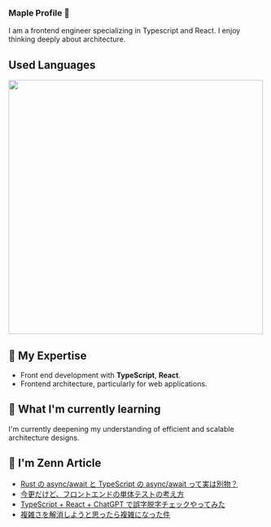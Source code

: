 ### Maple Profile 🍁

I am a frontend engineer specializing in Typescript and React. I enjoy thinking deeply about architecture.

## Used Languages

<p align="left">
   <a href="https://github.com/fuuki12" target="_blank">
    <img src="https://github-readme-stats.vercel.app/api/top-langs/?username=fuuki12&layout=compact&bg_color=DEG,ffb3ba,ffdfba&title_color=fc85ae" width="500px;" target="_blank" />
   </a>
</p>

## 🔭 My Expertise

- Front end development with **TypeScript**, **React**.
- Frontend architecture, particularly for web applications.

## 🌱 What I'm currently learning

I'm currently deepening my understanding of efficient and scalable architecture designs.

## 🎾 I'm Zenn Article

- [Rust の async/await と TypeScript の async/await って実は別物？](/maple_siro/articles/e3d5fe66fec4dc)
- [今更だけど、フロントエンドの単体テストの考え方](/maple_siro/articles/c0988e361b73c7)
- [TypeScript + React + ChatGPT で誤字脱字チェックやってみた](/maple_siro/articles/6ff68f63766b72)
- [複雑さを解消しようと思ったら複雑になった件](/maple_siro/articles/0caad77a5cb79d)
